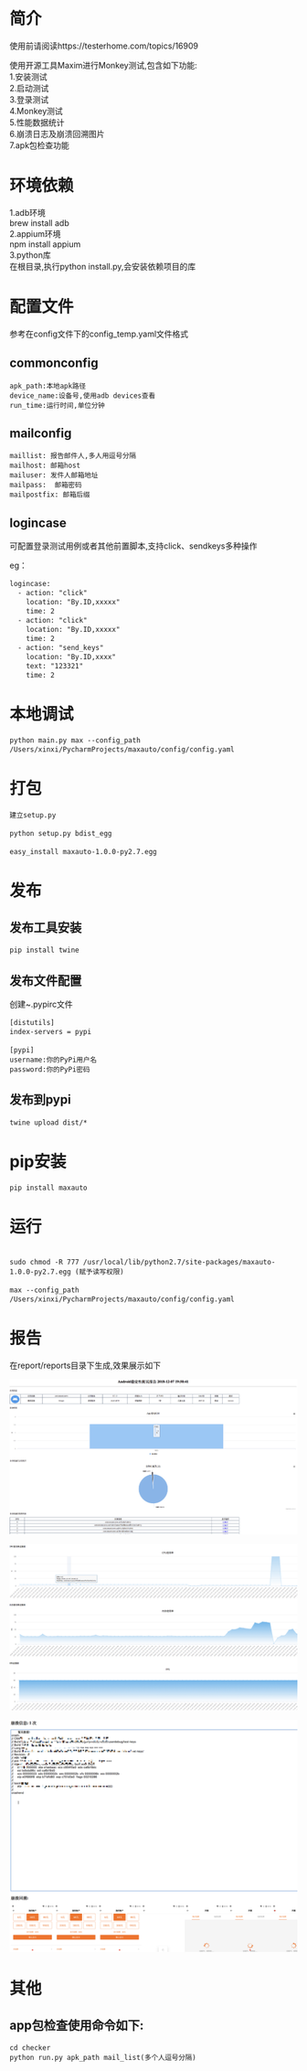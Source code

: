 # 简介

使用前请阅读https://testerhome.com/topics/16909<br>

使用开源工具Maxim进行Monkey测试,包含如下功能:<br>
1.安装测试<br>
2.启动测试<br>
3.登录测试<br>
4.Monkey测试<br>
5.性能数据统计<br>
6.崩溃日志及崩溃回溯图片<br>
7.apk包检查功能




# 环境依赖
1.adb环境<br>
brew install adb<br>
2.appium环境<br>
npm install appium<br>
3.python库<br>
在根目录,执行python install.py,会安装依赖项目的库


# 配置文件

参考在config文件下的config_temp.yaml文件格式

## commonconfig
```
apk_path:本地apk路径
device_name:设备号,使用adb devices查看
run_time:运行时间,单位分钟
```
## mailconfig
```
maillist: 报告邮件人,多人用逗号分隔
mailhost: 邮箱host
mailuser: 发件人邮箱地址
mailpass:  邮箱密码
mailpostfix: 邮箱后缀
```

## logincase

可配置登录测试用例或者其他前置脚本,支持click、sendkeys多种操作

eg：

```
logincase:
  - action: "click"
    location: "By.ID,xxxxx"
    time: 2
  - action: "click"
    location: "By.ID,xxxxx"
    time: 2
  - action: "send_keys"
    location: "By.ID,xxxx"
    text: "123321"
    time: 2
```


# 本地调试
```
python main.py max --config_path /Users/xinxi/PycharmProjects/maxauto/config/config.yaml
```


# 打包
```angularjs
建立setup.py

python setup.py bdist_egg

easy_install maxauto-1.0.0-py2.7.egg
```

# 发布
## 发布工具安装
```
pip install twine
```

## 发布文件配置

创建~.pypirc文件
```angularjs
[distutils]
index-servers = pypi

[pypi]
username:你的PyPi用户名
password:你的PyPi密码
```

## 发布到pypi
```
twine upload dist/*
```
# pip安装

```
pip install maxauto
```

# 运行
```angularjs

sudo chmod -R 777 /usr/local/lib/python2.7/site-packages/maxauto-1.0.0-py2.7.egg (赋予读写权限)

max --config_path /Users/xinxi/PycharmProjects/maxauto/config/config.yaml
```


# 报告
在report/reports目录下生成,效果展示如下


![report1.png](./report1.jpg)

![report2.png](./report2.jpg)

![report3.png](./report3.jpg)


# 其他

## app包检查使用命令如下:
```angularjs
cd checker
python run.py apk_path mail_list(多个人逗号分隔)
```